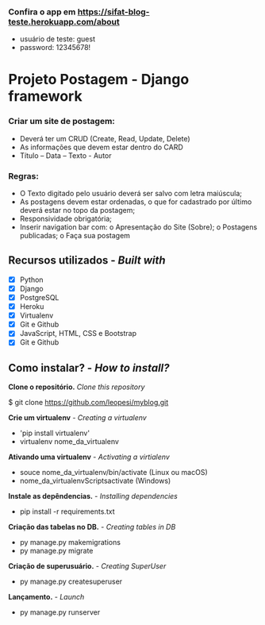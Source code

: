 ### Confira o app em https://sifat-blog-teste.herokuapp.com/about
- usuário de teste: guest
- password: 12345678!


# Projeto Postagem - Django framework

### Criar um site de postagem:
- Deverá ter um CRUD (Create, Read, Update, Delete) 
- As informações que devem estar dentro do CARD
- Título – Data – Texto - Autor

### Regras:
- O Texto digitado pelo usuário deverá ser salvo com letra maiúscula;
- As postagens devem estar ordenadas, o que for cadastrado por último deverá estar no
topo da postagem;
- Responsividade obrigatória;
- Inserir navigation bar com:
o Apresentação do Site (Sobre);
o Postagens publicadas;
o Faça sua postagem

 ## Recursos utilizados - *Built with*
- [x] Python 
- [x] Django
- [x] PostgreSQL
- [x] Heroku 
- [x] Virtualenv
- [x] Git e Github
- [x] JavaScript, HTML, CSS e Bootstrap
- [x] Git e Github

## Como instalar? - *How to install?*

**Clone o repositório.**
*Clone this repository*

$ git clone https://github.com/leopesi/myblog.git

**Crie um virtualenv** - *Creating a virtualenv*

- 'pip install virtualenv'
- virtualenv nome_da_virtualenv

**Ativando uma virtualenv** - *Activating a virtialenv*

- souce nome_da_virtualenv/bin/activate (Linux ou macOS)
- nome_da_virtualenvScriptsactivate (Windows)

**Instale as depêndencias.** - *Installing dependencies*
- pip install -r requirements.txt

**Criação das tabelas no DB.** - *Creating tables in DB*
- py manage.py makemigrations
- py manage.py migrate

**Criação de superusuário.** - *Creating SuperUser*
- py manage.py createsuperuser

**Lançamento.** - *Launch*
- py manage.py runserver


